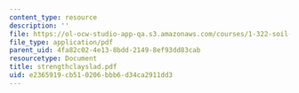 ```yaml
---
content_type: resource
description: ''
file: https://ol-ocw-studio-app-qa.s3.amazonaws.com/courses/1-322-soil-behavior-spring-2005/e2365919cb510206bbb6d34ca2911dd3_strengthclayslad.pdf
file_type: application/pdf
parent_uid: 4fa82c02-4e13-8bdd-2149-8ef93dd83cab
resourcetype: Document
title: strengthclayslad.pdf
uid: e2365919-cb51-0206-bbb6-d34ca2911dd3
---
```

